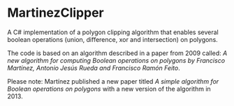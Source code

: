 # MartinezClipper
A C# implementation of a polygon clipping algorithm that enables several boolean operations (union, difference, xor and intersection) on polygons.

The code is based on an algorithm described in a paper from 2009 called: *A new algorithm for computing Boolean operations on polygons by Francisco Martı́nez, Antonio Jesús Rueda and Francisco Ramón Feito*.

Please note: Martínez published a new paper titled *A simple algorithm for Boolean operations on polygons* with a new version of the algorithm in 2013.

